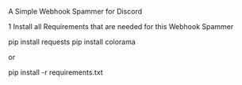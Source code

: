 A Simple Webhook Spammer for Discord

1 Install all Requirements that are needed for this Webhook Spammer

pip install requests
pip install colorama

or 

pip install -r requirements.txt



